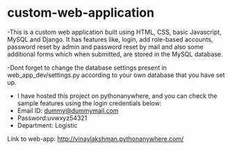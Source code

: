 # custom-web-application
-This is a custom web application built using HTML, CSS, basic Javascript, MySQL and Django. It has features like, login, add role-based accounts, password reset by admin and password reset by mail and also some additional forms which when submitted, are stored in the MySQL database.

-Dont forget to change the database settings present in web_app_dev/settings.py according to your own database that you have set up.

- I have hosted this project on pythonanywhere, and you can check the sample features using the login credentials below:
- Email ID: dummy@dummymail.com
- Password:uvwxyz54321
- Department: Logistic

Link to web-app: http://vinaylakshman.pythonanywhere.com/
